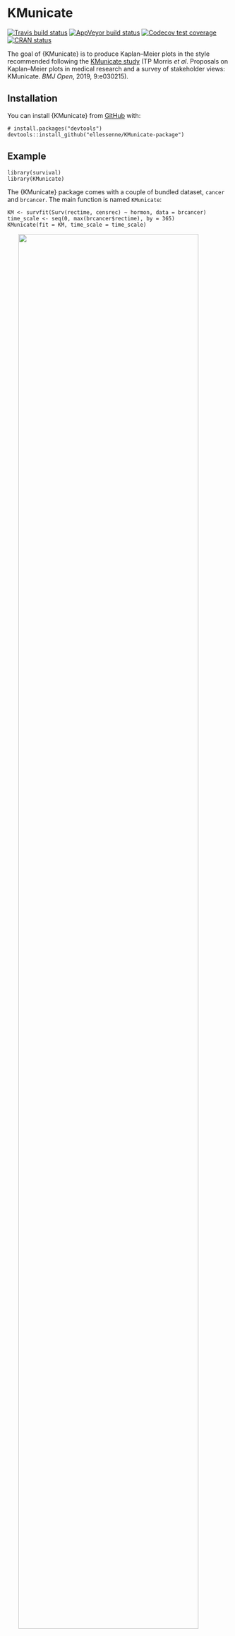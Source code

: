 
<!-- README.md is generated from README.Rmd. Please edit that file -->

KMunicate
=========

<!-- badges: start -->

[![Travis build
status](https://travis-ci.com/ellessenne/KMunicate-package.svg?branch=master)](https://travis-ci.com/ellessenne/KMunicate-package)
[![AppVeyor build
status](https://ci.appveyor.com/api/projects/status/github/ellessenne/KMunicate-package?branch=master&svg=true)](https://ci.appveyor.com/project/ellessenne/KMunicate-package)
[![Codecov test
coverage](https://codecov.io/gh/ellessenne/KMunicate-package/branch/master/graph/badge.svg)](https://codecov.io/gh/ellessenne/KMunicate-package?branch=master)
[![CRAN
status](https://www.r-pkg.org/badges/version/KMunicate)](https://CRAN.R-project.org/package=KMunicate)
<!-- badges: end -->

The goal of {KMunicate} is to produce Kaplan–Meier plots in the style
recommended following the [KMunicate
study](http://dx.doi.org/10.1136/bmjopen-2019-030215) (TP Morris *et
al*. Proposals on Kaplan–Meier plots in medical research and a survey of
stakeholder views: KMunicate. *BMJ Open*, 2019, 9:e030215).

Installation
------------

You can install {KMunicate} from [GitHub](https://github.com/) with:

    # install.packages("devtools")
    devtools::install_github("ellessenne/KMunicate-package")

Example
-------

    library(survival)
    library(KMunicate)

The {KMunicate} package comes with a couple of bundled dataset, `cancer`
and `brcancer`. The main function is named `KMunicate`:

    KM <- survfit(Surv(rectime, censrec) ~ hormon, data = brcancer)
    time_scale <- seq(0, max(brcancer$rectime), by = 365)
    KMunicate(fit = KM, time_scale = time_scale)

<img src="man/figures/README-brcancer-1.png" width="90%" style="display: block; margin: auto;" />

    KM <- survfit(Surv(studytime, died) ~ drug, data = cancer2)
    time_scale <- seq(0, max(cancer2$studytime), by = 7)
    KMunicate(fit = KM, time_scale = time_scale)

<img src="man/figures/README-cancer-1.png" width="90%" style="display: block; margin: auto;" />

You also might wonder, does this work with a single arm? Yes, yes it
does:

    KM <- survfit(Surv(studytime, died) ~ 1, data = cancer2)
    time_scale <- seq(0, max(cancer2$studytime), by = 7)
    KMunicate(fit = KM, time_scale = time_scale)

<img src="man/figures/README-cancer-single-1.png" width="90%" style="display: block; margin: auto;" />

Customise Risk Table
--------------------

By default, `KMunicate()` will build a risk table conform to the
KMunicate style, e.g., with cumulative number of events and censored
(the column-wise sum is equal to the total number of individuals at risk
per arm):

    KM <- survfit(Surv(rectime, censrec) ~ hormon, data = brcancer)
    time_scale <- seq(0, max(brcancer$rectime), by = 365)
    KMunicate(fit = KM, time_scale = time_scale)

<img src="man/figures/README-brcancer-KMunicate-1.png" width="90%" style="display: block; margin: auto;" />

Alternatively, it is possible to customise the risk table via the
`.risk_table` argument. For instance, if one wants to have interval-wise
number of events and censored, just pass the `survfit` value to the
`.risk_table` argument:

    KMunicate(fit = KM, time_scale = time_scale, .risk_table = "survfit")

<img src="man/figures/README-brcancer-survfit-1.png" width="90%" style="display: block; margin: auto;" />

This is the default output of the `summary.survfit()` function.

Finally, it is also possible to fully omit the risk table by setting
`.risk_table = NULL`:

    KMunicate(fit = KM, time_scale = time_scale, .risk_table = NULL)

<img src="man/figures/README-brcancer-NULL-1.png" width="90%" style="display: block; margin: auto;" />

Custom Fonts
------------

Assuming you have set up your computer to use custom fonts with
`ggplot2`, customising your KMunicate-style plot is trivial. All you
have to do is pass the font name as the `.ff` argument:

    KM <- survfit(Surv(studytime, died) ~ 1, data = cancer2)
    time_scale <- seq(0, max(cancer2$studytime), by = 7)
    KMunicate(fit = KM, time_scale = time_scale, .ff = "Victor Mono")

<img src="man/figures/README-cancer-single-ff-1.png" width="90%" style="display: block; margin: auto;" />
